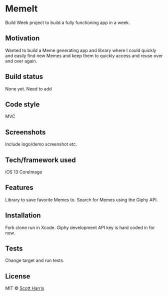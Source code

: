 # MemeIt
Build Week project to build a fully functioning app in a week.

## Motivation
Wanted to build a Meme generating app and library where I could quickly and easily find new Memes and keep them to quickly access and reuse over and over again.

## Build status
None yet. Need to add

## Code style
MVC
 
## Screenshots
Include logo/demo screenshot etc.

## Tech/framework used
iOS 13
CoreImage

## Features
Library to save favorite Memes to.
Search for Memes using the Giphy API.

## Installation
Fork clone run in Xcode.
Giphy development API key is hard coded in for now.

## Tests
Change target and run tests.

## License

MIT © [Scott Harris]()
